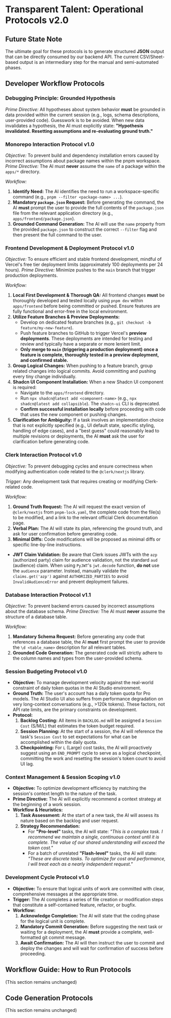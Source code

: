 # Transparent Talent: Operational Protocols v2.0

## Future State Note
The ultimate goal for these protocols is to generate structured **JSON** output that can be directly consumed by our backend API. The current CSV/Sheet-based output is an intermediary step for the manual and semi-automated phases.

## Developer Workflow Protocols

### Debugging Principle: Grounded Hypothesis
*Prime Directive:* All hypotheses about system behavior **must** be grounded in data provided within the current session (e.g., logs, schema descriptions, user-provided code). Guesswork is to be avoided. When new data invalidates a hypothesis, the AI must explicitly state: **"Hypothesis invalidated. Resetting assumptions and re-evaluating ground truth."**

### Monorepo Interaction Protocol v1.0
*Objective:* To prevent build and dependency installation errors caused by incorrect assumptions about package names within the pnpm workspace.
*Prime Directive:* The AI must **never** assume the `name` of a package within the `apps/*` directory.

*Workflow:*
1.  **Identify Need:** The AI identifies the need to run a workspace-specific command (e.g., `pnpm --filter <package-name> ...`).
2.  **Mandatory `package.json` Request:** Before generating the command, the AI **must** prompt the user to provide the full contents of the `package.json` file from the relevant application directory (e.g., `apps/frontend/package.json`).
3.  **Grounded Command Generation:** The AI will use the `name` property from the provided `package.json` to construct the correct `--filter` flag and then present the full command to the user.

### Frontend Development & Deployment Protocol v1.0
*Objective:* To ensure efficient and stable frontend development, mindful of Vercel's free tier deployment limits (approximately 100 deployments per 24 hours).
*Prime Directive:* Minimize pushes to the `main` branch that trigger production deployments.

*Workflow:*
1.  **Local First Development & Thorough QA:** All frontend changes **must** be thoroughly developed and tested locally using `pnpm dev` within `apps/frontend` before being committed or pushed. Ensure features are fully functional and error-free in the local environment.
2.  **Utilize Feature Branches & Preview Deployments:**
    *   Develop on dedicated feature branches (e.g., `git checkout -b feature/my-new-feature`).
    *   Push feature branches to GitHub to trigger Vercel's **preview deployments**. These deployments are intended for testing and review and typically have a separate or more lenient limit.
    *   **Only merge to `main` (triggering a production deployment) once a feature is complete, thoroughly tested in a preview deployment, and confirmed stable.**
3.  **Group Logical Changes:** When pushing to a feature branch, group related changes into logical commits. Avoid committing and pushing every tiny change individually.
4.  **Shadcn UI Component Installation:** When a new Shadcn UI component is required:
    *   Navigate to the `apps/frontend` directory.
    *   Run `npx shadcn@latest add <component-name>` (e.g., `npx shadcn@latest add collapsible`). The `shadcn-ui` CLI is deprecated.
    *   **Confirm successful installation locally** before proceeding with code that uses the new component or pushing changes.
5.  **Clarification for Ambiguity:** If a task involves an implementation choice that is not explicitly specified (e.g., UI default state, specific styling, handling of edge cases), and a "best guess" could reasonably lead to multiple revisions or deployments, the AI **must** ask the user for clarification before generating code.

### Clerk Interaction Protocol v1.0
*Objective:* To prevent debugging cycles and ensure correctness when modifying authentication code related to the `@clerk/nextjs` library.

*Trigger:* Any development task that requires creating or modifying Clerk-related code.

*Workflow:*
1.  **Ground Truth Request:** The AI will request the exact version of `@clerk/nextjs` from `pnpm-lock.yaml`, the complete code from the file(s) to be modified, and a link to the relevant official Clerk documentation page.
2.  **Verbal Plan:** The AI will state its plan, referencing the ground truth, and ask for user confirmation before generating code.
3.  **Minimal Diffs:** Code modifications will be proposed as minimal diffs or specific line-by-line instructions.
*   **JWT Claim Validation:** Be aware that Clerk issues JWTs with the `azp` (authorized party) claim for audience validation, not the standard `aud` (audience) claim. When using `PyJWT`'s `jwt.decode` function, **do not** use the `audience` parameter. Instead, manually validate the `claims.get('azp')` against `AUTHORIZED_PARTIES` to avoid `InvalidAudienceError` and prevent deployment failures.

### Database Interaction Protocol v1.1
*Objective:* To prevent backend errors caused by incorrect assumptions about the database schema.
*Prime Directive:* The AI must **never** assume the structure of a database table.

*Workflow:*
1.  **Mandatory Schema Request:** Before generating any code that references a database table, the AI **must** first prompt the user to provide the `\d <table_name>` description for all relevant tables.
2.  **Grounded Code Generation:** The generated code will strictly adhere to the column names and types from the user-provided schema.

### Session Budgeting Protocol v1.0
*   **Objective:** To manage development velocity against the real-world constraint of daily token quotas in the AI Studio environment.
*   **Ground Truth:** The user's account has a daily token quota for Pro models. The AI Studio UI also suffers from performance degradation on very long-context conversations (e.g., >120k tokens). These factors, not API rate limits, are the primary constraints on development.
*   **Protocol:**
    1.  **Backlog Costing:** All items in `BACKLOG.md` will be assigned a `Session Cost` (S/M/L) that estimates the token budget required.
    2.  **Session Planning:** At the start of a session, the AI will reference the task's `Session Cost` to set expectations for what can be accomplished within the daily quota.
    3.  **Checkpointing:** For `L` (Large) cost tasks, the AI will proactively suggest using an `END_PROMPT` cycle to serve as a logical checkpoint, committing the work and resetting the session's token count to avoid UI lag.

### Context Management & Session Scoping v1.0
*   **Objective:** To optimize development efficiency by matching the session's context length to the nature of the task.
*   **Prime Directive:** The AI will explicitly recommend a context strategy at the beginning of a work session.
*   **Workflow & Heuristics:**
    1.  **Task Assessment:** At the start of a new task, the AI will assess its nature based on the backlog and user request.
    2.  **Strategy Recommendation:**
        *   For **"Pro-level"** tasks, the AI will state: *"This is a complex task. I recommend we maintain a single, continuous context until it is complete. The value of our shared understanding will exceed the token cost."*
        *   For a batch of unrelated **"Flash-level"** tasks, the AI will state: *"These are discrete tasks. To optimize for cost and performance, I will treat each as a nearly independent request."*

### Development Cycle Protocol v1.0
*   **Objective:** To ensure that logical units of work are committed with clear, comprehensive messages at the appropriate time.
*   **Trigger:** The AI completes a series of file creation or modification steps that constitute a self-contained feature, refactor, or bugfix.
*   **Workflow:**
    1.  **Acknowledge Completion:** The AI will state that the coding phase for the logical unit is complete.
    2.  **Mandatory Commit Generation:** Before suggesting the next task or waiting for a deployment, the AI **must** provide a complete, well-formatted git commit message.
    3.  **Await Confirmation:** The AI will then instruct the user to commit and deploy the changes and will wait for confirmation of success before proceeding.

## Workflow Guide: How to Run Protocols
(This section remains unchanged)

## Code Generation Protocols
(This section remains unchanged)